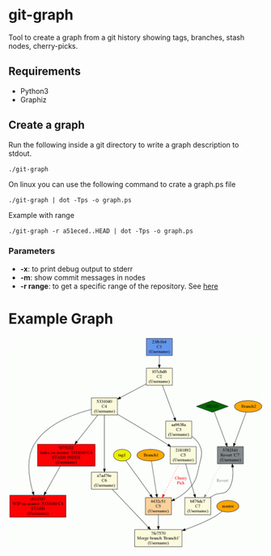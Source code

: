 # git-graph

Tool to create a graph from a git history showing tags, branches, stash nodes, cherry-picks.

## Requirements

* Python3
* Graphiz

## Create a graph

Run the following inside a git directory to write a graph description to stdout.

    ./git-graph

On linux you can use the following command to crate a graph.ps file

    ./git-graph | dot -Tps -o graph.ps

Example with range

    ./git-graph -r a51eced..HEAD | dot -Tps -o graph.ps

### Parameters
* **-x**: to print debug output to stderr
* **-m**: show commit messages in nodes
* **-r range**: to get a specific range of the repository. See [here](http://git-scm.com/book/en/Git-Tools-Revision-Selection#Commit-Ranges)

# Example Graph
![alt text](images/example.gif)
